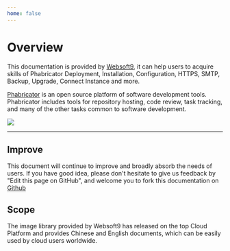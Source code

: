 ```yaml
---
home: false
---
```


# Overview

This documentation is provided by [Websoft9](https://www.websoft9.com/), it can help users to acquire skills of Phabricator Deployment, Installation, Configuration, HTTPS, SMTP, Backup, Upgrade, Connect Instance and more.

[Phabricator](https://github.com/phacility/phabricator)  is an open source platform of software development tools. Phabricator includes tools for repository hosting, code review, task tracking, and many of the other tasks common to software development.

![](https://libs.websoft9.com/Websoft9/DocsPicture/en/phabricator/phabricator-gui.png)

---

## Improve

This document will continue to improve and broadly absorb the needs of users. If you have good idea, please don't hesitate to give us feedback by "Edit this page on GitHub", and welcome you to fork this documentation on [Github](https://github.com/Websoft9/ansible-phabricator)

## Scope

The image library provided by Websoft9 has released on the top Cloud Platform and provides Chinese and English documents, which can be easily used by cloud users worldwide.